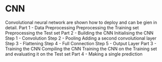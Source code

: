 # CNN
Convolutional neural network are shown how to deploy and can be gien in detail.
Part 1 - Data Preprocessing
Preprocessing the Training set
Preprocessing the Test set
Part 2 - Building the CNN
Initialising the CNN
Step 1 - Convolution
Step 2 - Pooling
Adding a second convolutional layer
Step 3 - Flattening
Step 4 - Full Connection
Step 5 - Output Layer
Part 3 - Training the CNN
Compiling the CNN
Training the CNN on the Training set and evaluating it on the Test set
Part 4 - Making a single prediction

